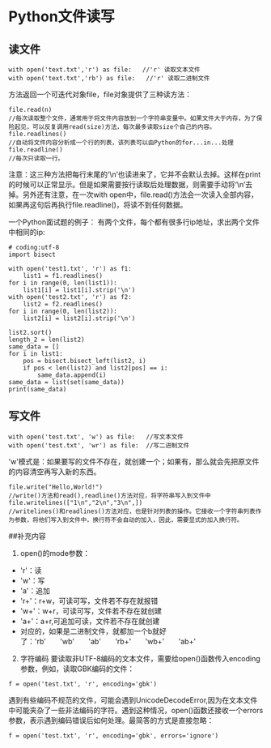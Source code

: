 # Python文件读写

## 读文件
```
with open('text.txt','r') as file:   //'r' 读取文本文件
with open('text.txt','rb') as file:   //'r' 读取二进制文件
```
方法返回一个可迭代对象file，file对象提供了三种读方法：
```
file.read(n)    
//每次读取整个文件，通常用于将文件内容放到一个字符串变量中。如果文件大于内存，为了保险起见，可以反复调用read(size)方法，每次最多读取size个自己的内容。
file.readlines()
//自动将文件内容分析成一个行的列表，该列表可以由Python的for...in...处理
file.readline()
//每次只读取一行。
```
注意：这三种方法把每行末尾的‘\n’也读进来了，它并不会默认去掉。这样在print的时候可以正常显示。但是如果需要按行读取后处理数据，则需要手动将‘\n’去掉。另外还有注意，在一次with open中，file.read()方法会一次读入全部内容，如果再这句后再执行file.readline()，将读不到任何数据。

一个Python面试题的例子：
有两个文件，每个都有很多行ip地址，求出两个文件中相同的ip:
```
# coding:utf-8
import bisect

with open('test1.txt', 'r') as f1:
    list1 = f1.readlines()
for i in range(0, len(list1)):
    list1[i] = list1[i].strip('\n')
with open('test2.txt', 'r') as f2:
    list2 = f2.readlines()
for i in range(0, len(list2)):
    list2[i] = list2[i].strip('\n')

list2.sort()
length_2 = len(list2)
same_data = []
for i in list1:
    pos = bisect.bisect_left(list2, i)
    if pos < len(list2) and list2[pos] == i:
        same_data.append(i)
same_data = list(set(same_data))
print(same_data)
```

## 写文件
```
with open('test.txt', 'w') as file:   //写文本文件
with open('test.txt', 'wr') as file:  //写二进制文件
```

'w'模式是：如果要写的文件不存在，就创建一个；如果有，那么就会先把原文件的内容清空再写入新的东西。
```
file.write("Hello,World!")
//write()方法和read(),readline()方法对应，将字符串写入到文件中
file.writelines(["1\n","2\n","3\n",])
//writelines()和readlines()方法对应，也是针对列表的操作。它接收一个字符串列表作为参数，将他们写入到文件中，换行符不会自动的加入，因此，需要显式的加入换行符。
```

##补充内容
1. open()的mode参数：
  * 'r'：读
  * 'w'：写
  * 'a'：追加
  * 'r+'：r+w，可读可写，文件若不存在就报错
  * 'w+'：w+r，可读可写，文件若不存在就创建
  * 'a+'：a+r,可追加可读，文件若不存在就创建
  * 对应的，如果是二进制文件，就都加一个b就好了：'rb'　　'wb'　　'ab'　　'rb+'　　'wb+'　　'ab+'

2. 字符编码
要读取非UTF-8编码的文本文件，需要给open()函数传入encoding参数，例如，读取GBK编码的文件：
```
f = open('test.txt', 'r', encoding='gbk')
```
遇到有些编码不规范的文件，可能会遇到UnicodeDecodeError,因为在文本文件中可能夹杂了一些非法编码的字符。遇到这种情况，open()函数还接收一个errors参数，表示遇到编码错误后如何处理。最简答的方式是直接忽略：
```
f = open('test.txt', 'r', encoding='gbk', errors='ignore')
```
